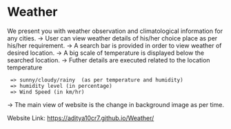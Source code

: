 # Weather
We present you with weather observation and climatological information for any cities. 
-> User can view weather details of his/her choice place as per his/her requirement.
-> A search bar is provided in order to view weather of desired location.
-> A big scale of temperature is displayed below the searched location.
-> Futher details are executed related to the location temperature

     => sunny/cloudy/rainy  (as per temperature and humidity)
     => humidity level (in percentage)
     => Wind Speed (in km/hr)
     
-> The main view of website is the change in background image as per time.

Website Link: https://aditya10cr7.github.io/Weather/
